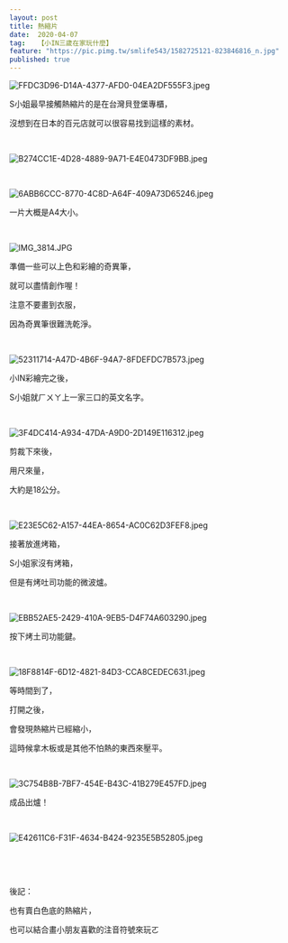 ```yaml
---
layout: post
title: 熱縮片
date:  2020-04-07
tag:   【小IN三歲在家玩什麼】
feature: "https://pic.pimg.tw/smlife543/1582725121-823846816_n.jpg"
published: true 
---
```

<p><img alt="FFDC3D96-D14A-4377-AFD0-04EA2DF555F3.jpeg" src="https://pic.pimg.tw/smlife543/1582725121-823846816_n.jpg" title="FFDC3D96-D14A-4377-AFD0-04EA2DF555F3.jpeg"></p>

<p>S小姐最早接觸熱縮片的是在台灣貝登堡專櫃，</p>

<p>沒想到在日本的百元店就可以很容易找到這樣的素材。</p>

<p>&nbsp;</p>

<p><img alt="B274CC1E-4D28-4889-9A71-E4E0473DF9BB.jpeg" src="https://pic.pimg.tw/smlife543/1582725151-1726527349_n.jpg" title="B274CC1E-4D28-4889-9A71-E4E0473DF9BB.jpeg"></p>

<p>&nbsp;</p>

<p><img alt="6ABB6CCC-8770-4C8D-A64F-409A73D65246.jpeg" src="https://pic.pimg.tw/smlife543/1582725153-453392150_n.jpg" title="6ABB6CCC-8770-4C8D-A64F-409A73D65246.jpeg"></p>

<p>一片大概是A4大小。</p>

<p>&nbsp;</p>

<p><img alt="IMG_3814.JPG" src="https://pic.pimg.tw/smlife543/1582634717-3457011417_n.jpg" title="IMG_3814.JPG"></p>

<p>準備一些可以上色和彩繪的奇異筆，</p>

<p>就可以盡情創作喔！</p>

<p>注意不要畫到衣服，</p>

<p>因為奇異筆很難洗乾淨。</p>

<p>&nbsp;</p>

<p><img alt="52311714-A47D-4B6F-94A7-8FDEFDC7B573.jpeg" src="https://pic.pimg.tw/smlife543/1582725122-2921258155_n.jpg" title="52311714-A47D-4B6F-94A7-8FDEFDC7B573.jpeg"></p>

<p>小IN彩繪完之後，</p>

<p>S小姐就ㄏㄨㄚ上一家三口的英文名字。</p>

<p>&nbsp;</p>

<p><img alt="3F4DC414-A934-47DA-A9D0-2D149E116312.jpeg" src="https://pic.pimg.tw/smlife543/1582725122-2613653191_n.jpg" title="3F4DC414-A934-47DA-A9D0-2D149E116312.jpeg"></p>

<p>剪裁下來後，</p>

<p>用尺來量，</p>

<p>大約是18公分。</p>

<p>&nbsp;</p>

<p><img alt="E23E5C62-A157-44EA-8654-AC0C62D3FEF8.jpeg" src="https://pic.pimg.tw/smlife543/1582725125-3245756631_n.jpg" title="E23E5C62-A157-44EA-8654-AC0C62D3FEF8.jpeg"></p>

<p>接著放進烤箱，</p>

<p>S小姐家沒有烤箱，</p>

<p>但是有烤吐司功能的微波爐。</p>

<p>&nbsp;</p>

<p><img alt="EBB52AE5-2429-410A-9EB5-D4F74A603290.jpeg" src="https://pic.pimg.tw/smlife543/1582725128-2289174339_n.jpg" title="EBB52AE5-2429-410A-9EB5-D4F74A603290.jpeg"></p>

<p>按下烤土司功能鍵。</p>

<p>&nbsp;</p>

<p><img alt="18F8814F-6D12-4821-84D3-CCA8CEDEC631.jpeg" src="https://pic.pimg.tw/smlife543/1582725131-4079421894_n.jpg" title="18F8814F-6D12-4821-84D3-CCA8CEDEC631.jpeg"></p>

<p>等時間到了，</p>

<p>打開之後，</p>

<p>會發現熱縮片已經縮小，</p>

<p>這時候拿木板或是其他不怕熱的東西來壓平。</p>

<p>&nbsp;</p>

<p><img alt="3C754B8B-7BF7-454E-B43C-41B279E457FD.jpeg" src="https://pic.pimg.tw/smlife543/1582725147-667524458_n.jpg" title="3C754B8B-7BF7-454E-B43C-41B279E457FD.jpeg"></p>

<p>成品出爐！</p>

<p>&nbsp;</p>

<p><img alt="E42611C6-F31F-4634-B424-9235E5B52805.jpeg" src="https://pic.pimg.tw/smlife543/1586180178-226108218_n.jpg" title="E42611C6-F31F-4634-B424-9235E5B52805.jpeg"></p>

<p>&nbsp;</p>

<p>&nbsp;</p>

<p>後記：</p>

<p>也有賣白色底的熱縮片，</p>

<p>也可以結合畫小朋友喜歡的注音符號來玩ㄛ</p>

